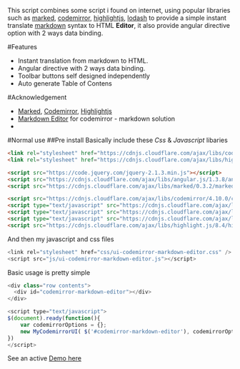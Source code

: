 This script combines some script i found on internet, using popular libraries such as [marked](https://github.com/chjj), [codemirror](https://github.com/chjj), [highlightjs](https://github.com/chjj), [lodash](https://github.com/chjj) to provide a simple instant translate [markdown](https://help.github.com/articles/markdown-basics/) syntax to HTML **Editor**, it also provide angular directive option with 2 ways data binding.

#Features
 - Instant translation from markdown to HTML.
 - Angular directive with 2 ways data binding.
 - Toolbar buttons self designed independently
 - Auto generate Table of Contens

<!--more-->
#Acknowledgement 
 - [Marked](https://github.com/chjj), [Codemirror](https://github.com/chjj), [Highlightjs](https://github.com/chjj)
 - [Markdown Editor](http://jbt.github.io/markdown-editor/) for codemirror - markdown solution
 - 


#Normal use
##Pre install
Basically include these *Css* & *Javascript* libaries 
```html
<link rel="stylesheet" href="https://cdnjs.cloudflare.com/ajax/libs/codemirror/4.10.0/codemirror.min.css">
<link rel="stylesheet" href="https://cdnjs.cloudflare.com/ajax/libs/highlight.js/8.4/styles/default.min.css">

<script src="https://code.jquery.com/jquery-2.1.3.min.js"></script>
<script src="https://cdnjs.cloudflare.com/ajax/libs/angular.js/1.3.8/angular.js"></script>
<script src="https://cdnjs.cloudflare.com/ajax/libs/marked/0.3.2/marked.min.js"></script>

<script src="https://cdnjs.cloudflare.com/ajax/libs/codemirror/4.10.0/codemirror.js"></script>
<script type="text/javascript" src="https://cdnjs.cloudflare.com/ajax/libs/codemirror/4.10.0/addon/mode/overlay.min.js"></script> 
<script type="text/javascript" src="https://cdnjs.cloudflare.com/ajax/libs/codemirror/4.10.0/mode/markdown/markdown.min.js"></script> 
<script type="text/javascript" src="https://cdnjs.cloudflare.com/ajax/libs/codemirror/4.10.0/mode/gfm/gfm.js"></script>
<script src="https://cdnjs.cloudflare.com/ajax/libs/highlight.js/8.4/highlight.min.js"></script>
```

And then my javascript and css files

```js
<link rel="stylesheet" href="css/ui-codemirror-markdown-editor.css" />
<script src="js/ui-codemirror-markdown-editor.js"></script>
```

Basic usage is pretty simple
```js
<div class="row contents">
  <div id="codemirror-markdown-editor"></div>
</div>

<script type="text/javascript">
$(document).ready(function(){
	var codemirrorOptions = {};
	new MyCodemirrorUI( $('#codemirror-markdown-editor'), codemirrorOptions )
})
</script>
```
See an active [Demo here](http://dttungsyn.github.io/angular-ui-cm-markdown-editor/)
